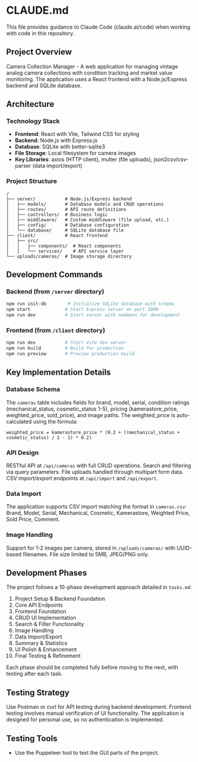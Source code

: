 # CLAUDE.md

This file provides guidance to Claude Code (claude.ai/code) when working with code in this repository.

## Project Overview

Camera Collection Manager - A web application for managing vintage analog camera collections with condition tracking and market value monitoring. The application uses a React frontend with a Node.js/Express backend and SQLite database.

## Architecture

### Technology Stack
- **Frontend**: React with Vite, Tailwind CSS for styling
- **Backend**: Node.js with Express.js
- **Database**: SQLite with better-sqlite3
- **File Storage**: Local filesystem for camera images
- **Key Libraries**: axios (HTTP client), multer (file uploads), json2csv/csv-parser (data import/export)

### Project Structure
```
/
├── server/           # Node.js/Express backend
│   ├── models/       # Database models and CRUD operations
│   ├── routes/       # API route definitions
│   ├── controllers/  # Business logic
│   ├── middleware/   # Custom middleware (file upload, etc.)
│   ├── config/       # Database configuration
│   └── database/     # SQLite database file
├── client/           # React frontend
│   ├── src/
│   │   ├── components/  # React components
│   │   └── services/    # API service layer
└── uploads/cameras/  # Image storage directory
```

## Development Commands

### Backend (from `/server` directory)
```bash
npm run init-db        # Initialize SQLite database with schema
npm start             # Start Express server on port 3000
npm run dev           # Start server with nodemon for development
```

### Frontend (from `/client` directory)
```bash
npm run dev           # Start Vite dev server
npm run build         # Build for production
npm run preview       # Preview production build
```

## Key Implementation Details

### Database Schema
The `cameras` table includes fields for brand, model, serial, condition ratings (mechanical_status, cosmetic_status 1-5), pricing (kamerastore_price, weighted_price, sold_price), and image paths. The weighted_price is auto-calculated using the formula:
```
weighted_price = kamerastore_price * (0.2 + ((mechanical_status + cosmetic_status) / 2 - 1) * 0.2)
```

### API Design
RESTful API at `/api/cameras` with full CRUD operations. Search and filtering via query parameters. File uploads handled through multipart form data. CSV import/export endpoints at `/api/import` and `/api/export`.

### Data Import
The application supports CSV import matching the format in `cameras.csv`: Brand, Model, Serial, Mechanical, Cosmetic, Kamerastore, Weighted Price, Sold Price, Comment.

### Image Handling
Support for 1-2 images per camera, stored in `/uploads/cameras/` with UUID-based filenames. File size limited to 5MB, JPEG/PNG only.

## Development Phases

The project follows a 10-phase development approach detailed in `tasks.md`:
1. Project Setup & Backend Foundation
2. Core API Endpoints
3. Frontend Foundation
4. CRUD UI Implementation
5. Search & Filter Functionality
6. Image Handling
7. Data Import/Export
8. Summary & Statistics
9. UI Polish & Enhancement
10. Final Testing & Refinement

Each phase should be completed fully before moving to the next, with testing after each task.

## Testing Strategy

Use Postman or curl for API testing during backend development. Frontend testing involves manual verification of UI functionality. The application is designed for personal use, so no authentication is implemented.

## Testing Tools

- Use the Puppeteer tool to test the GUI parts of the project.